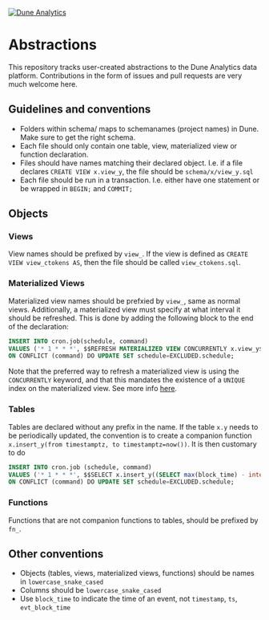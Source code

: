 [![Dune Analytics](https://drive.google.com/uc?id=1EXOU7PBL9SUApPb4-MNY0SlbtnZgEAfq)](https://duneanalytics.com)
# Abstractions

This repository tracks user-created abstractions to the Dune Analytics data platform. Contributions in the form of issues and pull requests are very much welcome here.

## Guidelines and conventions
- Folders within schema/ maps to schemanames (project names) in Dune. Make sure to get the right schema.
- Each file should only contain one table, view, materialized view or function declaration.
- Files should have names matching their declared object. I.e. if a file declares `CREATE VIEW x.view_y`, the file should be `schema/x/view_y.sql`
- Each file should be run in a transaction. I.e. either have one statement or be wrapped in `BEGIN;` and `COMMIT;`


## Objects

### Views
View names should be prefixed by `view_`. If the view is defined as `CREATE VIEW view_ctokens AS`, then the file should be called `view_ctokens.sql`. 

### Materialized Views
Materialized view names should be prefxied by `view_`, same as normal views.
Additionally, a materialized view must specify at what interval it should be refreshed. This is done by adding the following block to the end of the declaration:
```sql
INSERT INTO cron.job(schedule, command)
VALUES ('* 1 * * *', $$REFRESH MATERIALIZED VIEW CONCURRENTLY x.view_y$$)
ON CONFLICT (command) DO UPDATE SET schedule=EXCLUDED.schedule;
```
Note that the preferred way to refresh a materialized view is using the `CONCURRENTLY` keyword, and that this mandates the existence of a `UNIQUE` index on the materialized view. See more info [here](https://www.postgresql.org/docs/12/sql-refreshmaterializedview.html).

### Tables
Tables are declared without any prefix in the name. If the table `x.y` needs to be periodically updated, the convention is to create a companion function `x.insert_y(from timestamptz, to timestamptz=now())`. It is then customary to do
```sql
INSERT INTO cron.job (schedule, command)
VALUES ('* 1 * * *', $$SELECT x.insert_y((SELECT max(block_time) - interval '1 days' FROM x.y));$$)
ON CONFLICT (command) DO UPDATE SET schedule=EXCLUDED.schedule;
```

### Functions
Functions that are not companion functions to tables, should be prefixed by `fn_`.


## Other conventions
- Objects (tables, views, materialized views, functions) should be names in `lowercase_snake_cased`
- Columns should be `lowercase_snake_cased`
- Use `block_time` to indicate the time of an event, not `timestamp`, `ts`, `evt_block_time`
